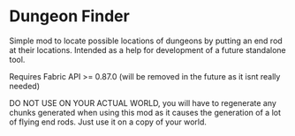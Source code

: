 # Dungeon Finder
Simple mod to locate possible locations of dungeons by putting an end rod at their locations. Intended as a help for development of a future standalone tool.

Requires Fabric API >= 0.87.0 (will be removed in the future as it isnt really needed)

DO NOT USE ON YOUR ACTUAL WORLD, you will have to regenerate any chunks generated when using this mod as it causes the generation of a lot of flying end rods. Just use it on a copy of your world.
